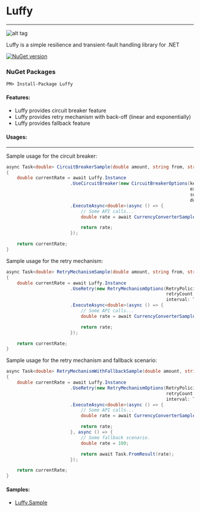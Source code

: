 #   **Luffy**
------------------------------

![alt tag](https://raw.githubusercontent.com/GokGokalp/Luffy/master/img/logo.png)

Luffy is a simple resilience and transient-fault handling library for .NET

[![NuGet version](https://badge.fury.io/nu/Jobber.svg)](https://badge.fury.io/nu/Luffy)

### NuGet Packages
``` 
PM> Install-Package Luffy
```

#### Features:
- Luffy provides circuit breaker feature
- Luffy provides retry mechanism with back-off (linear and exponentially)
- Luffy provides fallback feature

#### Usages:
-----
Sample usage for the circuit breaker:

```cs
async Task<double> CircuitBreakerSample(double amount, string from, string to)
{
    double currentRate = await Luffy.Instance
                        .UseCircuitBreaker(new CircuitBreakerOptions(key: "CurrencyConverterSampleAPI",
                                                                     exceptionThreshold: 5,
                                                                     successThresholdWhenCircuitBreakerHalfOpenStatus: 5,
                                                                     durationOfBreak: TimeSpan.FromSeconds(5)))
                        .ExecuteAsync<double>(async () => {
                            // Some API calls...
                            double rate = await CurrencyConverterSampleAPI(amount, from, to);

                            return rate;
                        });

    return currentRate;
}
```

Sample usage for the retry mechanism:

```cs
async Task<double> RetryMechanismSample(double amount, string from, string to)
{
    double currentRate = await Luffy.Instance
                        .UseRetry(new RetryMechanismOptions(RetryPolicies.Linear,
                                                            retryCount: 3,
                                                            interval: TimeSpan.FromSeconds(5)))
                        .ExecuteAsync<double>(async () => {
                            // Some API calls...
                            double rate = await CurrencyConverterSampleAPI(amount, from, to);

                            return rate;
                        });

    return currentRate;
}
```

Sample usage for the retry mechanism and fallback scenario:

```cs
async Task<double> RetryMechanismWithFallbackSample(double amount, string from, string to)
{
    double currentRate = await Luffy.Instance
                        .UseRetry(new RetryMechanismOptions(RetryPolicies.Linear,
                                                            retryCount: 3,
                                                            interval: TimeSpan.FromSeconds(5)))
                        .ExecuteAsync<double>(async () => {
                            // Some API calls...
                            double rate = await CurrencyConverterSampleAPI(amount, from, to);

                            return rate;
                        }, async () => {
                            // Some fallback scenario.
                            double rate = 100;

                            return await Task.FromResult(rate);                                    
                        });

    return currentRate;
}
```

#### Samples:
- [Luffy.Sample]

[Luffy.Sample]: https://github.com/GokGokalp/Luffy/tree/master/samples
